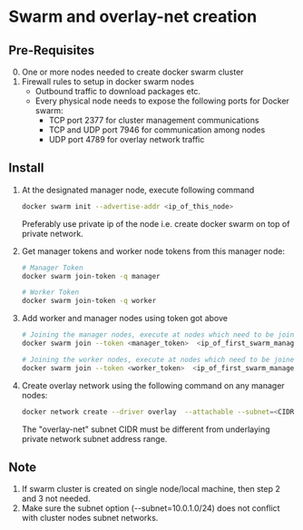 # Swarm and overlay-net creation

## Pre-Requisites
0) One or more nodes needed to create docker swarm cluster
1) Firewall rules to setup in docker swarm nodes 
    - Outbound traffic to download packages etc.
    - Every physical node needs to expose the following ports for Docker swarm:
        - TCP port 2377 for cluster management communications
        - TCP and UDP port 7946 for communication among nodes
        - UDP port 4789 for overlay network traffic

## Install 
1. At the designated manager node, execute following command
    ```sh
    docker swarm init --advertise-addr <ip_of_this_node> 
    ```
   Preferably use private ip of the node i.e. create docker swarm on top of private network.

2. Get manager tokens and worker node tokens from this manager node:
    ```sh
    # Manager Token
    docker swarm join-token -q manager

    # Worker Token
    docker swarm join-token -q worker
    ```
3. Add worker and manager nodes using token got above
    ```sh
    # Joining the manager nodes, execute at nodes which need to be joined as manager
    docker swarm join --token <manager_token>  <ip_of_first_swarm_manager_node>:2377

    # Joining the worker nodes, execute at nodes which need to be joined as worker nodes
    docker swarm join --token <worker_token>  <ip_of_first_swarm_manager_node>:2377
    ```
4. Create overlay network using the following command on any manager nodes:
    ```sh
    docker network create --driver overlay  --attachable --subnet=<CIDR format subnet, default:-10.0.1.0/24> overlay-net
    ```
   The "overlay-net" subnet CIDR must be different from underlaying private network subnet address range. 
   
## Note
1. If swarm cluster is created on single node/local machine, then step 2 and 3 not needed.
2. Make sure the subnet option (--subnet=10.0.1.0/24) does not conflict with cluster nodes
   subnet networks.
